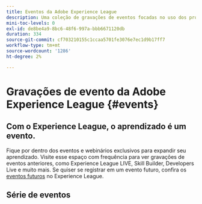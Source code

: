 ```yaml
---
title: Eventos da Adobe Experience League
description: Uma coleção de gravações de eventos focadas no uso dos produtos Enterprise da Adobe
mini-toc-levels: 0
exl-id: de8be4a9-8bc6-48f6-997a-bbb6671120db
duration: 334
source-git-commit: cf703210155c1ccaa5701fe3076e7ec1d9b17ff7
workflow-type: tm+mt
source-wordcount: '1286'
ht-degree: 2%

---
```


# Gravações de evento da Adobe Experience League {#events}

## Com o Experience League, o aprendizado é um evento.

Fique por dentro dos eventos e webinários exclusivos para expandir seu aprendizado. Visite esse espaço com frequência para ver gravações de eventos anteriores, como Experience League LIVE, Skill Builder, Developers Live e muito mais. Se quiser se registrar em um evento futuro, confira os [eventos futuros](https://%65xperienceleague.adobe.com/events/?lang=en) no Experience League.

## Série de eventos

<!-- CARDS

* https://experienceleague.adobe.com/docs/events/workfront-recordings/overview.html?lang=pt-BR
  {title = Adobe Workfront}  
  {description = A library of recorded Workfront events where experts and peers share thoughts on how to use Workfront.}
  {image = https://cdn.experienceleague.adobe.com/thumb/exl-event-workfront.png?lang=pt-BR}
  {cta  = View recordings}
* https://experienceleague.adobe.com/docs/events/acrobat-sign-webinars/overview.html?lang=pt-BR
  {title = Acrobat Sign Webinars}
  {description = Learn from Adobe experts how to master new e-signature workflows in Acrobat Sign.}
  {image = https://cdn.experienceleague.adobe.com/thumb/exl-event-acrobat-sign-webinars.png?lang=pt-BR}
  {cta  = View recordings}
* https://experienceleague.adobe.com/docs/events/adobe-campaign-insider-recordings/overview.html?lang=pt-BR
  {title = Adobe Campaign Insider Series}
  {description = Tips &amp; tricks and inspiration for Adobe Campaign customers to help evolve cross-channel marketing strategies, elevate team marketing practitioner skills, and help organizations launch more advanced cross-channel marketing strategies.}
  {image = https://cdn.experienceleague.adobe.com/thumb/exl-event-adobe-campaign-insider-series.png?lang=pt-BR}
  {cta  = View recordings}
* https://experienceleague.adobe.com/docs/events/adobe-content-management-forum-recordings/overview.html?lang=pt-BR
  {title = Adobe Content Management Forum}
  {description = Learn from Adobe experts as they discuss the current and future state of content management strategy, deliverables, challenges, and technical requirements.}
  {image = https://cdn.experienceleague.adobe.com/thumb/exl-event-adobe-content-management-forum.png?lang=pt-BR}
  {cta  = View recordings}
* https://experienceleague.adobe.com/docs/events/adobe-commerce-product-update-recordings/overview.html?lang=pt-BR
  {title = Adobe Commerce Product Updates}
  {description = The latest product innovations in Adobe Commerce, presented by the Adobe Commerce product team.}
  {image = https://cdn.experienceleague.adobe.com/thumb/exl-event-adobe-commerce-product-updates.png?lang=pt-BR}
  {cta  = View recordings}
* https://experienceleague.adobe.com/docs/events/adobe-developers-live-recordings/overview.html?lang=pt-BR
  {title = Adobe Developers Live}
  {description = Adobe Developers Live brings together Adobe developers and experience builders with diverse backgrounds and a singular purpose - to create incredible end-to-end experiences.}
  {image = https://cdn.experienceleague.adobe.com/thumb/exl-event-adobe-developers-live.png?lang=pt-BR}
  {cta  = View recordings}
* https://experienceleague.adobe.com/docs/events/aem-champion-office-hours/overview.html?lang=pt-BR
  {title = AEM Champion Office Hours}
  {description = If you are interested in advancing your knowledge and use of Adobe Experience Manager, interacting with Experience Manager thought leaders, and earning exclusive swag - then join the AEM Champion Office Hours User Group today!}
  {image = https://cdn.experienceleague.adobe.com/thumb/exl-event-aem-champions.png?lang=pt-BR}
  {cta  = View recordings}
* https://experienceleague.adobe.com/docs/events/apac-commerce-recordings/overview.html?lang=pt-BR
  {title = APAC Adobe Commerce Webinars}
  {description = The APAC Commerce Webinar Series is a monthly cadence of workshops for Adobe Commerce customers that covers a wide range of topics from best practices to product roadmap and industry trends.}
  {image = https://cdn.experienceleague.adobe.com/thumb/exl-event-apac-commerce-series.png?lang=pt-BR}
  {cta  = View recordings}
* https://experienceleague.adobe.com/docs/events/adobe-customer-success-webinar-recordings/overview.html?lang=pt-BR
  {title = Adobe Customer Success Webinars}
  {description = Adobe Customer Success-led webinars designed to empower you in optimizing your investment in Adobe's Experience Cloud. Gain valuable insights to maximize the value and increase the adoption of Adobe solutions.}
  {image = https://cdn.experienceleague.adobe.com/thumb/exl-event-customer-success-webinars.png?lang=pt-BR}
  {cta  = View recordings}
* https://experienceleague.adobe.com/docs/events/behind-the-brew-recordings/overview.html?lang=pt-BR
  {title = Behind the Brew}
  {description = Behind the Brew, the companion series to Commerce & Coffee, is tailored for technically inclined customers seeking to master back-end best practices, integrations, and advanced functionalities to enhance their eCommerce experiences.}
  {image = https://cdn.experienceleague.adobe.com/thumb/exl-event-behind-the-brew.png?lang=pt-BR}
  {cta  = View recordings}
* https://experienceleague.adobe.com/docs/events/commerce-and-coffee-recordings/overview.html?lang=pt-BR
  {title = Commerce and Coffee}
  {description = The Commerce & Coffee series is for existing Adobe Commerce customers of all skill levels and features Sr. Commerce Strategy Consultant, Corey Gelato. The series focuses on Commerce strategies and tactics, supported by statistics reflective of the event topic.}
  {image = https://cdn.experienceleague.adobe.com/thumb/exl-event-commerce-and-coffee.png?lang=pt-BR}
  {cta  = View recordings}
* https://experienceleague.adobe.com/docs/events/customer-data-management-voices-recordings/overview.html?lang=pt-BR
  {title = Customer Data Management Voices}
  {description = Your destination as a customer data management technical and marketing practice leader and specialist. A one stop shop to hear from your peers, get inspired and learn about developments in martech.}
  {image = https://cdn.experienceleague.adobe.com/thumb/exl-event-customer-data-management-voices.png?lang=pt-BR}
  {cta  = View recordings}
* https://experienceleague.adobe.com/docs/events/data-drip-recordings/overview.html?lang=pt-BR
  {title = Data Drip}
  {description = Join Adobe experts in the Data Drip series to explore the latest features and best practices in Adobe Analytics & Target, with live demonstrations ensuring customers maximize product potential and stay competitive.}
  {image = https://cdn.experienceleague.adobe.com/thumb/exl-event-data-drip.png?lang=pt-BR}
  {cta  = View recordings}
* https://experienceleague.adobe.com/docs/events/deep-dives-recordings/overview.html?lang=pt-BR 
  {title = Deep Dives}
  {description = Deep Dive on-demand events recordings help you gain a better understanding how to use Adobe Marketo to support your business.}
  {image = https://cdn.experienceleague.adobe.com/thumb/exl-event-deep-dives.png?lang=pt-BR}
  {cta  = View recordings}
* https://experienceleague.adobe.com/docs/events/experience-league-live-recordings/overview.html?lang=pt-BR
  {title = Experience League LIVE}
  {description = Experience League LIVE is a live streaming show produced by the Experience League team. It's a chance to connect with Adobe product experts and learn actionable tips, tricks, and strategies you can apply with the Adobe Experience Cloud applications.}
  {image = https://cdn.experienceleague.adobe.com/thumb/exl-event-experience-league-live.png?lang=pt-BR}
  {cta  = View recordings}
* https://experienceleague.adobe.com/docs/events/experience-manager-gems-recordings/overview.html?lang=pt-BR
  {title = Experience Manager GEMS}
  {description = Technical Adobe Experience Manager deep dives delivered by Adobe experts. This series is a compliment of the product documentation and of all other technical channels regarding Adobe Experience Manager, allowing developers to get in touch and go deep on a specific topic.}
  {image = https://cdn.experienceleague.adobe.com/thumb/exl-event-aem-gems.png?lang=pt-BR}
  {cta  = View recordings}Experience Manager GEMS>
* https://experienceleague.adobe.com/docs/events/aemcs-release-update-recordings/overview.html?lang=pt-BR
  {title = Experience Manager Release Overview}
  {description = Get a quick overview of the latest features on Adobe Experience Manager as a Cloud Service. These are short, roughly 10 minutes videos delivered by the AEM product team that share highlights of the latest release.}
  {image = https://cdn.experienceleague.adobe.com/thumb/exl-event-experience-manager-release-overview.png?lang=pt-BR}
  {cta  = View recordings}
* https://experienceleague.adobe.com/docs/events/learn-from-your-peers-recordings/overview.html?lang=pt-BR
  {title = Learn from your Peers}  
  {description = Learn from Adobe experts and peers how to get the most from your Adobe solutions. With topics selected for practitioners, by practitioners, these interactive sessions share art of the possible use cases, best practices, and tips &amp; tricks.}
  {image = https://cdn.experienceleague.adobe.com/thumb/exl-event-learn-from-your-peers.png?lang=pt-BR}
  {cta  = View recordings}
* https://experienceleague.adobe.com/pt-br/docs/events/genstudio-for-performance-marketing-events/overview
  {title = GenStudio for Performance Marketing Events}  
  {description = Discover upcoming and past webinars and events designed to help you master GenStudio for Performance Marketing.}
  {image = https://cdn.experienceleague.adobe.com/thumb/exl-event-genstudio-for-performance-marketing-events.png?lang=pt-BR}
  {cta  = View recordings}
* https://experienceleague.adobe.com/docs/events/marketo-and-mochas-recordings/overview.html?lang=pt-BR
  {title = Marketo and Mochas}  
  {description = Marketo and Mochas will help you to gain a better understanding how to use Adobe Marketo to support your business.}
  {image = https://cdn.experienceleague.adobe.com/thumb/exl-event-marketo-and-mochas.png?lang=pt-BR}
  {cta  = View recordings}
* https://experienceleague.adobe.com/docs/events/espressos-and-experience-manager-recordings/overview.html?lang=pt-BR
  {title = Espressos and Experience Manager}  
  {description = The Espressos & Experience Manager series, featuring Adobe experts, offers AEM (Sites & Assets) customers of all skill levels insights into common use cases, best practices, live demonstrations, and concludes with a Q&A session.}
  {image = https://cdn.experienceleague.adobe.com/thumb/exl-event-espressos-and-experience-manager.png?lang=pt-BR}
  {cta  = View recordings}
* https://experienceleague.adobe.com/docs/events/tech-sessions/overview.html?lang=pt-BR
  {title = Experience Cloud Tech Sessions}  
  {description = Unlock Adobe Experience Cloud with Adobe expert-led Tech Sessions, available live and on-demand for seamless learning.}
  {image = https://cdn.experienceleague.adobe.com/thumb/exl-event-experience-cloud-tech-sessions.png?lang=pt-BR}
  {cta  = View recordings}
* https://experienceleague.adobe.com/docs/events/commerce-intelligence-webinar-recordings/overview.html?lang=pt-BR
  {title = Adobe Commerce Intelligence}  
  {description = The Adobe Commerce Intelligence (aka MBI) webinar series is a periodic event for Adobe Commerce Intelligence customers. The webinars cover a wide range of topics and best practices for using Adobe Commerce Intelligence to its fullest potential.}
  {image = https://cdn.experienceleague.adobe.com/thumb/exl-event-adobe-commerce-intelligence-webinars.png?lang=pt-BR}
  {cta  = View recordings}
* https://experienceleague.adobe.com/docs/events/skill-builder-recordings/overview.html?lang=pt-BR
  {title = Skill Builder}  
  {description = Skill Builder is a webinar series designed to build your knowledge base and maximize your investment in Adobe Experience Cloud.}
  {image = https://cdn.experienceleague.adobe.com/thumb/exl-event-skill-builders.png?lang=pt-BR}
  {cta  = View recordings}
* https://experienceleague.adobe.com/docs/events/the-skill-exchange-recordings/overview.html?lang=pt-BR
  {title = Skill Exchange}  
  {description = Experience Makers The Skill Exchange is a global series of virtual customer learning events, focusing on diving deeper into Adobe Experience Cloud solutions. This program provides opportunity to learn from Adobe product experts and expert peers through sharing of best practices and tips &amp; tricks.}
  {image = https://cdn.experienceleague.adobe.com/thumb/exl-event-skill-exchange.png?lang=pt-BR}
  {cta  = View recordings}
* https://experienceleague.adobe.com/docs/events/wake-up-with-workfront-recordings/overview.html?lang=pt-BR
  {title = Wake up with Workfront}  
  {description = The Wake Up with Workfront series showcases project management and workflow best practices for all skill levels, featuring actionable strategies, live demonstrations of Workfront's key features, and a concluding Q&A session.}
  {image = https://cdn.experienceleague.adobe.com/thumb/exl-event-wake-up-with-workfront.png?lang=pt-BR}
  {cta  = View recordings}

-->
<!-- START CARDS HTML - DO NOT MODIFY BY HAND -->
<div class="columns">
    <div class="column is-half-tablet is-half-desktop is-one-third-widescreen" aria-label="Acrobat Sign Webinars">
        <div class="card" style="height: 100%; display: flex; flex-direction: column; height: 100%;">
            <div class="card-image">
                <figure class="image x-is-16by9">
                    <a href="https://experienceleague.adobe.com/docs/events/acrobat-sign-webinars/overview.html?lang=pt-BR" title="Webinários do Acrobat Sign" target="_blank" rel="referrer">
                        <img class="is-bordered-r-small" src="https://cdn.experienceleague.adobe.com/thumb/exl-event-acrobat-sign-webinars.png?lang=pt-BR" alt="Webinários do Acrobat Sign"
                             style="width: 100%; aspect-ratio: 16 / 9; object-fit: cover; overflow: hidden; display: block; margin: auto;">
                    </a>
                </figure>
            </div>
            <div class="card-content is-padded-small" style="display: flex; flex-direction: column; flex-grow: 1; justify-content: space-between;">
                <div class="top-card-content">
                    <p class="headline is-size-6 has-text-weight-bold">
                        <a href="https://experienceleague.adobe.com/docs/events/acrobat-sign-webinars/overview.html?lang=pt-BR" target="_blank" rel="referrer" title="Webinários do Acrobat Sign">Webinars do Acrobat Sign</a>
                    </p>
                    <p class="is-size-6">Aprenda com especialistas da Adobe como dominar novos fluxos de trabalho de assinatura eletrônica no Acrobat Sign.</p>
                </div>
                <a href="https://experienceleague.adobe.com/docs/events/acrobat-sign-webinars/overview.html?lang=pt-BR" target="_blank" rel="referrer" class="spectrum-Button spectrum-Button--outline spectrum-Button--primary spectrum-Button--sizeM" style="align-self: flex-start; margin-top: 1rem;">
                    <span class="spectrum-Button-label has-no-wrap has-text-weight-bold">Exibir gravações</span>
                </a>
            </div>
        </div>
    </div>
    <div class="column is-half-tablet is-half-desktop is-one-third-widescreen" aria-label="Adobe Campaign Insider Series">
        <div class="card" style="height: 100%; display: flex; flex-direction: column; height: 100%;">
            <div class="card-image">
                <figure class="image x-is-16by9">
                    <a href="https://experienceleague.adobe.com/docs/events/adobe-campaign-insider-recordings/overview.html?lang=pt-BR" title="Série Adobe Campaign Insider" target="_blank" rel="referrer">
                        <img class="is-bordered-r-small" src="https://cdn.experienceleague.adobe.com/thumb/exl-event-adobe-campaign-insider-series.png?lang=pt-BR" alt="Série Adobe Campaign Insider"
                             style="width: 100%; aspect-ratio: 16 / 9; object-fit: cover; overflow: hidden; display: block; margin: auto;">
                    </a>
                </figure>
            </div>
            <div class="card-content is-padded-small" style="display: flex; flex-direction: column; flex-grow: 1; justify-content: space-between;">
                <div class="top-card-content">
                    <p class="headline is-size-6 has-text-weight-bold">
                        <a href="https://experienceleague.adobe.com/docs/events/adobe-campaign-insider-recordings/overview.html?lang=pt-BR" target="_blank" rel="referrer" title="Série Adobe Campaign Insider">Série Adobe Campaign Insider</a>
                    </p>
                    <p class="is-size-6">Dicas, truques e inspiração para clientes do Adobe Campaign que ajudam a desenvolver estratégias de marketing entre canais, aumentar as habilidades do profissional de marketing da equipe e ajudar as organizações a lançar estratégias de marketing entre canais mais avançadas.</p>
                </div>
                <a href="https://experienceleague.adobe.com/docs/events/adobe-campaign-insider-recordings/overview.html?lang=pt-BR" target="_blank" rel="referrer" class="spectrum-Button spectrum-Button--outline spectrum-Button--primary spectrum-Button--sizeM" style="align-self: flex-start; margin-top: 1rem;">
                    <span class="spectrum-Button-label has-no-wrap has-text-weight-bold">Exibir gravações</span>
                </a>
            </div>
        </div>
    </div>
    <div class="column is-half-tablet is-half-desktop is-one-third-widescreen" aria-label="Adobe Content Management Forum">
        <div class="card" style="height: 100%; display: flex; flex-direction: column; height: 100%;">
            <div class="card-image">
                <figure class="image x-is-16by9">
                    <a href="https://experienceleague.adobe.com/docs/events/adobe-content-management-forum-recordings/overview.html?lang=pt-BR" title="Fórum de gerenciamento de conteúdo Adobe" target="_blank" rel="referrer">
                        <img class="is-bordered-r-small" src="https://cdn.experienceleague.adobe.com/thumb/exl-event-adobe-content-management-forum.png?lang=pt-BR" alt="Fórum de gerenciamento de conteúdo Adobe"
                             style="width: 100%; aspect-ratio: 16 / 9; object-fit: cover; overflow: hidden; display: block; margin: auto;">
                    </a>
                </figure>
            </div>
            <div class="card-content is-padded-small" style="display: flex; flex-direction: column; flex-grow: 1; justify-content: space-between;">
                <div class="top-card-content">
                    <p class="headline is-size-6 has-text-weight-bold">
                        <a href="https://experienceleague.adobe.com/docs/events/adobe-content-management-forum-recordings/overview.html?lang=pt-BR" target="_blank" rel="referrer" title="Fórum de gerenciamento de conteúdo Adobe">Fórum de gerenciamento de conteúdo do Adobe</a>
                    </p>
                    <p class="is-size-6">Aprenda com especialistas da Adobe sobre o estado atual e futuro da estratégia de gerenciamento de conteúdo, os resultados finais, os desafios e os requisitos técnicos.</p>
                </div>
                <a href="https://experienceleague.adobe.com/docs/events/adobe-content-management-forum-recordings/overview.html?lang=pt-BR" target="_blank" rel="referrer" class="spectrum-Button spectrum-Button--outline spectrum-Button--primary spectrum-Button--sizeM" style="align-self: flex-start; margin-top: 1rem;">
                    <span class="spectrum-Button-label has-no-wrap has-text-weight-bold">Exibir gravações</span>
                </a>
            </div>
        </div>
    </div>
    <div class="column is-half-tablet is-half-desktop is-one-third-widescreen" aria-label="Adobe Commerce Product Updates">
        <div class="card" style="height: 100%; display: flex; flex-direction: column; height: 100%;">
            <div class="card-image">
                <figure class="image x-is-16by9">
                    <a href="https://experienceleague.adobe.com/docs/events/adobe-commerce-product-update-recordings/overview.html?lang=pt-BR" title="Atualizações de produto do Adobe Commerce" target="_blank" rel="referrer">
                        <img class="is-bordered-r-small" src="https://cdn.experienceleague.adobe.com/thumb/exl-event-adobe-commerce-product-updates.png?lang=pt-BR" alt="Atualizações de produto do Adobe Commerce"
                             style="width: 100%; aspect-ratio: 16 / 9; object-fit: cover; overflow: hidden; display: block; margin: auto;">
                    </a>
                </figure>
            </div>
            <div class="card-content is-padded-small" style="display: flex; flex-direction: column; flex-grow: 1; justify-content: space-between;">
                <div class="top-card-content">
                    <p class="headline is-size-6 has-text-weight-bold">
                        <a href="https://experienceleague.adobe.com/docs/events/adobe-commerce-product-update-recordings/overview.html?lang=pt-BR" target="_blank" rel="referrer" title="Atualizações de produto do Adobe Commerce">Atualizações de produto do Adobe Commerce</a>
                    </p>
                    <p class="is-size-6">As mais recentes inovações de produtos no Adobe Commerce, apresentadas pela equipe de produtos da Adobe Commerce.</p>
                </div>
                <a href="https://experienceleague.adobe.com/docs/events/adobe-commerce-product-update-recordings/overview.html?lang=pt-BR" target="_blank" rel="referrer" class="spectrum-Button spectrum-Button--outline spectrum-Button--primary spectrum-Button--sizeM" style="align-self: flex-start; margin-top: 1rem;">
                    <span class="spectrum-Button-label has-no-wrap has-text-weight-bold">Exibir gravações</span>
                </a>
            </div>
        </div>
    </div>
    <div class="column is-half-tablet is-half-desktop is-one-third-widescreen" aria-label="Adobe Developers Live">
        <div class="card" style="height: 100%; display: flex; flex-direction: column; height: 100%;">
            <div class="card-image">
                <figure class="image x-is-16by9">
                    <a href="https://experienceleague.adobe.com/docs/events/adobe-developers-live-recordings/overview.html?lang=pt-BR" title="Adobe Developers Live" target="_blank" rel="referrer">
                        <img class="is-bordered-r-small" src="https://cdn.experienceleague.adobe.com/thumb/exl-event-adobe-developers-live.png?lang=pt-BR" alt="Adobe Developers Live"
                             style="width: 100%; aspect-ratio: 16 / 9; object-fit: cover; overflow: hidden; display: block; margin: auto;">
                    </a>
                </figure>
            </div>
            <div class="card-content is-padded-small" style="display: flex; flex-direction: column; flex-grow: 1; justify-content: space-between;">
                <div class="top-card-content">
                    <p class="headline is-size-6 has-text-weight-bold">
                        <a href="https://experienceleague.adobe.com/docs/events/adobe-developers-live-recordings/overview.html?lang=pt-BR" target="_blank" rel="referrer" title="Adobe Developers Live">Adobe Developers Live</a>
                    </p>
                    <p class="is-size-6">O Adobe Developers Live reúne desenvolvedores do Adobe e construtores de experiências com bagagens diferentes e um propósito singular: criar experiências completas e incríveis.</p>
                </div>
                <a href="https://experienceleague.adobe.com/docs/events/adobe-developers-live-recordings/overview.html?lang=pt-BR" target="_blank" rel="referrer" class="spectrum-Button spectrum-Button--outline spectrum-Button--primary spectrum-Button--sizeM" style="align-self: flex-start; margin-top: 1rem;">
                    <span class="spectrum-Button-label has-no-wrap has-text-weight-bold">Exibir gravações</span>
                </a>
            </div>
        </div>
    </div>
    <div class="column is-half-tablet is-half-desktop is-one-third-widescreen" aria-label="AEM Champion Office Hours">
        <div class="card" style="height: 100%; display: flex; flex-direction: column; height: 100%;">
            <div class="card-image">
                <figure class="image x-is-16by9">
                    <a href="https://experienceleague.adobe.com/docs/events/aem-champion-office-hours/overview.html?lang=pt-BR" title="Office Hours do AEM Champion" target="_blank" rel="referrer">
                        <img class="is-bordered-r-small" src="https://cdn.experienceleague.adobe.com/thumb/exl-event-aem-champions.png?lang=pt-BR" alt="Office Hours do AEM Champion"
                             style="width: 100%; aspect-ratio: 16 / 9; object-fit: cover; overflow: hidden; display: block; margin: auto;">
                    </a>
                </figure>
            </div>
            <div class="card-content is-padded-small" style="display: flex; flex-direction: column; flex-grow: 1; justify-content: space-between;">
                <div class="top-card-content">
                    <p class="headline is-size-6 has-text-weight-bold">
                        <a href="https://experienceleague.adobe.com/docs/events/aem-champion-office-hours/overview.html?lang=pt-BR" target="_blank" rel="referrer" title="Office Hours do AEM Champion">Horário comercial do AEM Champion</a>
                    </p>
                    <p class="is-size-6">Se você estiver interessado em avançar seu conhecimento e uso do Adobe Experience Manager, interagir com os líderes de pensamento da Experience Manager e ganhar swag exclusivo, junte-se ao Grupo de usuários do AEM Champion Office Hours hoje mesmo!</p>
                </div>
                <a href="https://experienceleague.adobe.com/docs/events/aem-champion-office-hours/overview.html?lang=pt-BR" target="_blank" rel="referrer" class="spectrum-Button spectrum-Button--outline spectrum-Button--primary spectrum-Button--sizeM" style="align-self: flex-start; margin-top: 1rem;">
                    <span class="spectrum-Button-label has-no-wrap has-text-weight-bold">Exibir gravações</span>
                </a>
            </div>
        </div>
    </div>
    <div class="column is-half-tablet is-half-desktop is-one-third-widescreen" aria-label="APAC Adobe Commerce Webinars">
        <div class="card" style="height: 100%; display: flex; flex-direction: column; height: 100%;">
            <div class="card-image">
                <figure class="image x-is-16by9">
                    <a href="https://experienceleague.adobe.com/docs/events/apac-commerce-recordings/overview.html?lang=pt-BR" title="Webinários do Adobe Commerce para APAC" target="_blank" rel="referrer">
                        <img class="is-bordered-r-small" src="https://cdn.experienceleague.adobe.com/thumb/exl-event-apac-commerce-series.png?lang=pt-BR" alt="Webinários do Adobe Commerce para APAC"
                             style="width: 100%; aspect-ratio: 16 / 9; object-fit: cover; overflow: hidden; display: block; margin: auto;">
                    </a>
                </figure>
            </div>
            <div class="card-content is-padded-small" style="display: flex; flex-direction: column; flex-grow: 1; justify-content: space-between;">
                <div class="top-card-content">
                    <p class="headline is-size-6 has-text-weight-bold">
                        <a href="https://experienceleague.adobe.com/docs/events/apac-commerce-recordings/overview.html?lang=pt-BR" target="_blank" rel="referrer" title="Webinários do Adobe Commerce para APAC">Webinários do APAC Adobe Commerce</a>
                    </p>
                    <p class="is-size-6">A série de webinários APAC Commerce é uma cadência mensal de workshops para clientes do Adobe Commerce que abrange uma grande variedade de tópicos, desde práticas recomendadas até roteiros de produtos e tendências do setor.</p>
                </div>
                <a href="https://experienceleague.adobe.com/docs/events/apac-commerce-recordings/overview.html?lang=pt-BR" target="_blank" rel="referrer" class="spectrum-Button spectrum-Button--outline spectrum-Button--primary spectrum-Button--sizeM" style="align-self: flex-start; margin-top: 1rem;">
                    <span class="spectrum-Button-label has-no-wrap has-text-weight-bold">Exibir gravações</span>
                </a>
            </div>
        </div>
    </div>
    <div class="column is-half-tablet is-half-desktop is-one-third-widescreen" aria-label="Adobe Customer Success Webinars">
        <div class="card" style="height: 100%; display: flex; flex-direction: column; height: 100%;">
            <div class="card-image">
                <figure class="image x-is-16by9">
                    <a href="https://experienceleague.adobe.com/docs/events/adobe-customer-success-webinar-recordings/overview.html?lang=pt-BR" title="Webinários de sucesso do cliente do Adobe" target="_blank" rel="referrer">
                        <img class="is-bordered-r-small" src="https://cdn.experienceleague.adobe.com/thumb/exl-event-customer-success-webinars.png?lang=pt-BR" alt="Webinários de sucesso do cliente do Adobe"
                             style="width: 100%; aspect-ratio: 16 / 9; object-fit: cover; overflow: hidden; display: block; margin: auto;">
                    </a>
                </figure>
            </div>
            <div class="card-content is-padded-small" style="display: flex; flex-direction: column; flex-grow: 1; justify-content: space-between;">
                <div class="top-card-content">
                    <p class="headline is-size-6 has-text-weight-bold">
                        <a href="https://experienceleague.adobe.com/docs/events/adobe-customer-success-webinar-recordings/overview.html?lang=pt-BR" target="_blank" rel="referrer" title="Webinários de sucesso do cliente do Adobe">Webinários sobre o Sucesso do Cliente Adobe</a>
                    </p>
                    <p class="is-size-6">Webinários conduzidos pelo sucesso dos clientes da Adobe, criados para capacitá-lo a otimizar seu investimento na Experience Cloud da Adobe. Obtenha insights valiosos para maximizar o valor e aumentar a adoção de soluções da Adobe.</p>
                </div>
                <a href="https://experienceleague.adobe.com/docs/events/adobe-customer-success-webinar-recordings/overview.html?lang=pt-BR" target="_blank" rel="referrer" class="spectrum-Button spectrum-Button--outline spectrum-Button--primary spectrum-Button--sizeM" style="align-self: flex-start; margin-top: 1rem;">
                    <span class="spectrum-Button-label has-no-wrap has-text-weight-bold">Exibir gravações</span>
                </a>
            </div>
        </div>
    </div>
    <div class="column is-half-tablet is-half-desktop is-one-third-widescreen" aria-label="Behind the Brew">
        <div class="card" style="height: 100%; display: flex; flex-direction: column; height: 100%;">
            <div class="card-image">
                <figure class="image x-is-16by9">
                    <a href="https://experienceleague.adobe.com/docs/events/behind-the-brew-recordings/overview.html?lang=pt-BR" title="Atrás do Brew" target="_blank" rel="referrer">
                        <img class="is-bordered-r-small" src="https://cdn.experienceleague.adobe.com/thumb/exl-event-behind-the-brew.png?lang=pt-BR" alt="Atrás do Brew"
                             style="width: 100%; aspect-ratio: 16 / 9; object-fit: cover; overflow: hidden; display: block; margin: auto;">
                    </a>
                </figure>
            </div>
            <div class="card-content is-padded-small" style="display: flex; flex-direction: column; flex-grow: 1; justify-content: space-between;">
                <div class="top-card-content">
                    <p class="headline is-size-6 has-text-weight-bold">
                        <a href="https://experienceleague.adobe.com/docs/events/behind-the-brew-recordings/overview.html?lang=pt-BR" target="_blank" rel="referrer" title="Atrás do Brew">Atrás do Brew</a>
                    </p>
                    <p class="is-size-6">Por trás do Brew, a série complementar do Commerce &amp; Coffee, é personalizada para clientes com conhecimento técnico que buscam dominar as práticas recomendadas de back-end, as integrações e as funcionalidades avançadas para aprimorar suas experiências de comércio eletrônico.</p>
                </div>
                <a href="https://experienceleague.adobe.com/docs/events/behind-the-brew-recordings/overview.html?lang=pt-BR" target="_blank" rel="referrer" class="spectrum-Button spectrum-Button--outline spectrum-Button--primary spectrum-Button--sizeM" style="align-self: flex-start; margin-top: 1rem;">
                    <span class="spectrum-Button-label has-no-wrap has-text-weight-bold">Exibir gravações</span>
                </a>
            </div>
        </div>
    </div>
    <div class="column is-half-tablet is-half-desktop is-one-third-widescreen" aria-label="Commerce and Coffee">
        <div class="card" style="height: 100%; display: flex; flex-direction: column; height: 100%;">
            <div class="card-image">
                <figure class="image x-is-16by9">
                    <a href="https://experienceleague.adobe.com/docs/events/commerce-and-coffee-recordings/overview.html?lang=pt-BR" title="Commerce e Coffee" target="_blank" rel="referrer">
                        <img class="is-bordered-r-small" src="https://cdn.experienceleague.adobe.com/thumb/exl-event-commerce-and-coffee.png?lang=pt-BR" alt="Commerce e Coffee"
                             style="width: 100%; aspect-ratio: 16 / 9; object-fit: cover; overflow: hidden; display: block; margin: auto;">
                    </a>
                </figure>
            </div>
            <div class="card-content is-padded-small" style="display: flex; flex-direction: column; flex-grow: 1; justify-content: space-between;">
                <div class="top-card-content">
                    <p class="headline is-size-6 has-text-weight-bold">
                        <a href="https://experienceleague.adobe.com/docs/events/commerce-and-coffee-recordings/overview.html?lang=pt-BR" target="_blank" rel="referrer" title="Commerce e Coffee">Commerce e Café</a>
                    </p>
                    <p class="is-size-6">A série Commerce &amp; Coffee é para clientes existentes da Adobe Commerce de todos os níveis de habilidade e recursos, Sr. Consultor de estratégia da Commerce, Corey Gelato. A série se concentra em estratégias e táticas do Commerce, apoiadas por estatísticas que refletem o tópico do evento.</p>
                </div>
                <a href="https://experienceleague.adobe.com/docs/events/commerce-and-coffee-recordings/overview.html?lang=pt-BR" target="_blank" rel="referrer" class="spectrum-Button spectrum-Button--outline spectrum-Button--primary spectrum-Button--sizeM" style="align-self: flex-start; margin-top: 1rem;">
                    <span class="spectrum-Button-label has-no-wrap has-text-weight-bold">Exibir gravações</span>
                </a>
            </div>
        </div>
    </div>
    <div class="column is-half-tablet is-half-desktop is-one-third-widescreen" aria-label="Customer Data Management Voices">
        <div class="card" style="height: 100%; display: flex; flex-direction: column; height: 100%;">
            <div class="card-image">
                <figure class="image x-is-16by9">
                    <a href="https://experienceleague.adobe.com/docs/events/customer-data-management-voices-recordings/overview.html?lang=pt-BR" title="Vozes do gerenciamento de dados do cliente" target="_blank" rel="referrer">
                        <img class="is-bordered-r-small" src="https://cdn.experienceleague.adobe.com/thumb/exl-event-customer-data-management-voices.png?lang=pt-BR" alt="Vozes do gerenciamento de dados do cliente"
                             style="width: 100%; aspect-ratio: 16 / 9; object-fit: cover; overflow: hidden; display: block; margin: auto;">
                    </a>
                </figure>
            </div>
            <div class="card-content is-padded-small" style="display: flex; flex-direction: column; flex-grow: 1; justify-content: space-between;">
                <div class="top-card-content">
                    <p class="headline is-size-6 has-text-weight-bold">
                        <a href="https://experienceleague.adobe.com/docs/events/customer-data-management-voices-recordings/overview.html?lang=pt-BR" target="_blank" rel="referrer" title="Vozes do gerenciamento de dados do cliente">Vozes do gerenciamento de dados do cliente</a>
                    </p>
                    <p class="is-size-6">Seu destino como técnico de gerenciamento de dados do cliente e líder e especialista de práticas de marketing. Um balcão único para ouvir seus colegas, inspirar-se e conhecer os desenvolvimentos na martech.</p>
                </div>
                <a href="https://experienceleague.adobe.com/docs/events/customer-data-management-voices-recordings/overview.html?lang=pt-BR" target="_blank" rel="referrer" class="spectrum-Button spectrum-Button--outline spectrum-Button--primary spectrum-Button--sizeM" style="align-self: flex-start; margin-top: 1rem;">
                    <span class="spectrum-Button-label has-no-wrap has-text-weight-bold">Exibir gravações</span>
                </a>
            </div>
        </div>
    </div>
    <div class="column is-half-tablet is-half-desktop is-one-third-widescreen" aria-label="Data Drip">
        <div class="card" style="height: 100%; display: flex; flex-direction: column; height: 100%;">
            <div class="card-image">
                <figure class="image x-is-16by9">
                    <a href="https://experienceleague.adobe.com/docs/events/data-drip-recordings/overview.html?lang=pt-BR" title="Drip de dados" target="_blank" rel="referrer">
                        <img class="is-bordered-r-small" src="https://cdn.experienceleague.adobe.com/thumb/exl-event-data-drip.png?lang=pt-BR" alt="Drip de dados"
                             style="width: 100%; aspect-ratio: 16 / 9; object-fit: cover; overflow: hidden; display: block; margin: auto;">
                    </a>
                </figure>
            </div>
            <div class="card-content is-padded-small" style="display: flex; flex-direction: column; flex-grow: 1; justify-content: space-between;">
                <div class="top-card-content">
                    <p class="headline is-size-6 has-text-weight-bold">
                        <a href="https://experienceleague.adobe.com/docs/events/data-drip-recordings/overview.html?lang=pt-BR" target="_blank" rel="referrer" title="Drip de dados">Controle de Dados</a>
                    </p>
                    <p class="is-size-6">Junte-se aos especialistas da Adobe na série Data Drip para explorar os recursos e as práticas recomendadas mais recentes do Adobe Analytics e do Target, com demonstrações em tempo real que garantem que os clientes maximizem o potencial do produto e permaneçam competitivos.</p>
                </div>
                <a href="https://experienceleague.adobe.com/docs/events/data-drip-recordings/overview.html?lang=pt-BR" target="_blank" rel="referrer" class="spectrum-Button spectrum-Button--outline spectrum-Button--primary spectrum-Button--sizeM" style="align-self: flex-start; margin-top: 1rem;">
                    <span class="spectrum-Button-label has-no-wrap has-text-weight-bold">Exibir gravações</span>
                </a>
            </div>
        </div>
    </div>
    <div class="column is-half-tablet is-half-desktop is-one-third-widescreen" aria-label="Deep Dives">
        <div class="card" style="height: 100%; display: flex; flex-direction: column; height: 100%;">
            <div class="card-image">
                <figure class="image x-is-16by9">
                    <a href="https://experienceleague.adobe.com/docs/events/deep-dives-recordings/overview.html?lang=pt-BR" title="Aprofundamento" target="_blank" rel="referrer">
                        <img class="is-bordered-r-small" src="https://cdn.experienceleague.adobe.com/thumb/exl-event-deep-dives.png?lang=pt-BR" alt="Aprofundamento"
                             style="width: 100%; aspect-ratio: 16 / 9; object-fit: cover; overflow: hidden; display: block; margin: auto;">
                    </a>
                </figure>
            </div>
            <div class="card-content is-padded-small" style="display: flex; flex-direction: column; flex-grow: 1; justify-content: space-between;">
                <div class="top-card-content">
                    <p class="headline is-size-6 has-text-weight-bold">
                        <a href="https://experienceleague.adobe.com/docs/events/deep-dives-recordings/overview.html?lang=pt-BR" target="_blank" rel="referrer" title="Aprofundamento">Aprofundamento</a>
                    </p>
                    <p class="is-size-6">As gravações de eventos sob demanda do Deep Dive ajudam você a entender melhor como usar o Adobe Marketo para apoiar sua empresa.</p>
                </div>
                <a href="https://experienceleague.adobe.com/docs/events/deep-dives-recordings/overview.html?lang=pt-BR" target="_blank" rel="referrer" class="spectrum-Button spectrum-Button--outline spectrum-Button--primary spectrum-Button--sizeM" style="align-self: flex-start; margin-top: 1rem;">
                    <span class="spectrum-Button-label has-no-wrap has-text-weight-bold">Exibir gravações</span>
                </a>
            </div>
        </div>
    </div>
    <div class="column is-half-tablet is-half-desktop is-one-third-widescreen" aria-label="Experience League LIVE">
        <div class="card" style="height: 100%; display: flex; flex-direction: column; height: 100%;">
            <div class="card-image">
                <figure class="image x-is-16by9">
                    <a href="https://experienceleague.adobe.com/docs/events/experience-league-live-recordings/overview.html?lang=pt-BR" title="Experience League LIVE " target="_blank" rel="referrer">
                        <img class="is-bordered-r-small" src="https://cdn.experienceleague.adobe.com/thumb/exl-event-experience-league-live.png?lang=pt-BR" alt="Experience League LIVE "
                             style="width: 100%; aspect-ratio: 16 / 9; object-fit: cover; overflow: hidden; display: block; margin: auto;">
                    </a>
                </figure>
            </div>
            <div class="card-content is-padded-small" style="display: flex; flex-direction: column; flex-grow: 1; justify-content: space-between;">
                <div class="top-card-content">
                    <p class="headline is-size-6 has-text-weight-bold">
                        <a href="https://experienceleague.adobe.com/docs/events/experience-league-live-recordings/overview.html?lang=pt-BR" target="_blank" rel="referrer" title="Experience League LIVE ">Experience League LIVE</a>
                    </p>
                    <p class="is-size-6">Experience League LIVE é um programa de streaming ao vivo produzido pela equipe do Experience League. É uma chance de se conectar com especialistas em produtos da Adobe e aprender dicas, truques e estratégias úteis que podem ser usados com os aplicativos da Adobe Experience Cloud.</p>
                </div>
                <a href="https://experienceleague.adobe.com/docs/events/experience-league-live-recordings/overview.html?lang=pt-BR" target="_blank" rel="referrer" class="spectrum-Button spectrum-Button--outline spectrum-Button--primary spectrum-Button--sizeM" style="align-self: flex-start; margin-top: 1rem;">
                    <span class="spectrum-Button-label has-no-wrap has-text-weight-bold">Exibir gravações</span>
                </a>
            </div>
        </div>
    </div>
    <div class="column is-half-tablet is-half-desktop is-one-third-widescreen" aria-label="Experience Manager GEMS">
        <div class="card" style="height: 100%; display: flex; flex-direction: column; height: 100%;">
            <div class="card-image">
                <figure class="image x-is-16by9">
                    <a href="https://experienceleague.adobe.com/docs/events/experience-manager-gems-recordings/overview.html?lang=pt-BR" title="EXPERIENCE MANAGER GEMS" target="_blank" rel="referrer">
                        <img class="is-bordered-r-small" src="https://cdn.experienceleague.adobe.com/thumb/exl-event-aem-gems.png?lang=pt-BR" alt="EXPERIENCE MANAGER GEMS"
                             style="width: 100%; aspect-ratio: 16 / 9; object-fit: cover; overflow: hidden; display: block; margin: auto;">
                    </a>
                </figure>
            </div>
            <div class="card-content is-padded-small" style="display: flex; flex-direction: column; flex-grow: 1; justify-content: space-between;">
                <div class="top-card-content">
                    <p class="headline is-size-6 has-text-weight-bold">
                        <a href="https://experienceleague.adobe.com/docs/events/experience-manager-gems-recordings/overview.html?lang=pt-BR" target="_blank" rel="referrer" title="EXPERIENCE MANAGER GEMS">GEMS DA Experience Manager</a>
                    </p>
                    <p class="is-size-6">Detalhes técnicos do Adobe Experience Manager fornecidos por especialistas da Adobe. Esta série é um complemento da documentação do produto e de todos os outros canais técnicos relacionados ao Adobe Experience Manager, permitindo que os desenvolvedores entrem em contato e aprofundem o assunto.</p>
                </div>
                <a href="https://experienceleague.adobe.com/docs/events/experience-manager-gems-recordings/overview.html?lang=pt-BR" target="_blank" rel="referrer" class="spectrum-Button spectrum-Button--outline spectrum-Button--primary spectrum-Button--sizeM" style="align-self: flex-start; margin-top: 1rem;">
                    <span class="spectrum-Button-label has-no-wrap has-text-weight-bold">Exibir gravações</span>
                </a>
            </div>
        </div>
    </div>
    <div class="column is-half-tablet is-half-desktop is-one-third-widescreen" aria-label="Experience Manager Release Overview">
        <div class="card" style="height: 100%; display: flex; flex-direction: column; height: 100%;">
            <div class="card-image">
                <figure class="image x-is-16by9">
                    <a href="https://experienceleague.adobe.com/docs/events/aemcs-release-update-recordings/overview.html?lang=pt-BR" title="Visão geral da versão do Experience Manager" target="_blank" rel="referrer">
                        <img class="is-bordered-r-small" src="https://cdn.experienceleague.adobe.com/thumb/exl-event-experience-manager-release-overview.png?lang=pt-BR" alt="Visão geral da versão do Experience Manager"
                             style="width: 100%; aspect-ratio: 16 / 9; object-fit: cover; overflow: hidden; display: block; margin: auto;">
                    </a>
                </figure>
            </div>
            <div class="card-content is-padded-small" style="display: flex; flex-direction: column; flex-grow: 1; justify-content: space-between;">
                <div class="top-card-content">
                    <p class="headline is-size-6 has-text-weight-bold">
                        <a href="https://experienceleague.adobe.com/docs/events/aemcs-release-update-recordings/overview.html?lang=pt-BR" target="_blank" rel="referrer" title="Visão geral da versão do Experience Manager">Visão geral da versão do Experience Manager</a>
                    </p>
                    <p class="is-size-6">Obtenha uma visão geral rápida dos recursos mais recentes no Adobe Experience Manager as a Cloud Service. São vídeos curtos, de aproximadamente 10 minutos, disponibilizados pela equipe de produtos da AEM que compartilham os destaques da versão mais recente.</p>
                </div>
                <a href="https://experienceleague.adobe.com/docs/events/aemcs-release-update-recordings/overview.html?lang=pt-BR" target="_blank" rel="referrer" class="spectrum-Button spectrum-Button--outline spectrum-Button--primary spectrum-Button--sizeM" style="align-self: flex-start; margin-top: 1rem;">
                    <span class="spectrum-Button-label has-no-wrap has-text-weight-bold">Exibir gravações</span>
                </a>
            </div>
        </div>
    </div>
    <div class="column is-half-tablet is-half-desktop is-one-third-widescreen" aria-label="Learn from your Peers">
        <div class="card" style="height: 100%; display: flex; flex-direction: column; height: 100%;">
            <div class="card-image">
                <figure class="image x-is-16by9">
                    <a href="https://experienceleague.adobe.com/docs/events/learn-from-your-peers-recordings/overview.html?lang=pt-BR" title="Aprenda com seus colegas" target="_blank" rel="referrer">
                        <img class="is-bordered-r-small" src="https://cdn.experienceleague.adobe.com/thumb/exl-event-learn-from-your-peers.png?lang=pt-BR" alt="Aprenda com seus colegas"
                             style="width: 100%; aspect-ratio: 16 / 9; object-fit: cover; overflow: hidden; display: block; margin: auto;">
                    </a>
                </figure>
            </div>
            <div class="card-content is-padded-small" style="display: flex; flex-direction: column; flex-grow: 1; justify-content: space-between;">
                <div class="top-card-content">
                    <p class="headline is-size-6 has-text-weight-bold">
                        <a href="https://experienceleague.adobe.com/docs/events/learn-from-your-peers-recordings/overview.html?lang=pt-BR" target="_blank" rel="referrer" title="Aprenda com seus colegas">Aprenda com seus colegas</a>
                    </p>
                    <p class="is-size-6">Aprenda com especialistas e colegas da Adobe como obter o máximo das soluções da Adobe. Com tópicos selecionados para profissionais, por profissionais, essas sessões interativas compartilham parte dos possíveis casos de uso, práticas recomendadas e dicas e truques.</p>
                </div>
                <a href="https://experienceleague.adobe.com/docs/events/learn-from-your-peers-recordings/overview.html?lang=pt-BR" target="_blank" rel="referrer" class="spectrum-Button spectrum-Button--outline spectrum-Button--primary spectrum-Button--sizeM" style="align-self: flex-start; margin-top: 1rem;">
                    <span class="spectrum-Button-label has-no-wrap has-text-weight-bold">Exibir gravações</span>
                </a>
            </div>
        </div>
    </div>
    <div class="column is-half-tablet is-half-desktop is-one-third-widescreen" aria-label="GenStudio for Performance Marketing Events">
        <div class="card" style="height: 100%; display: flex; flex-direction: column; height: 100%;">
            <div class="card-image">
                <figure class="image x-is-16by9">
                    <a href="https://experienceleague.adobe.com/pt-br/docs/events/genstudio-for-performance-marketing-events/overview" title="Eventos da GenStudio for Performance Marketing" target="_blank" rel="referrer">
                        <img class="is-bordered-r-small" src="https://cdn.experienceleague.adobe.com/thumb/exl-event-genstudio-for-performance-marketing-events.png?lang=pt-BR" alt="Eventos da GenStudio for Performance Marketing"
                             style="width: 100%; aspect-ratio: 16 / 9; object-fit: cover; overflow: hidden; display: block; margin: auto;">
                    </a>
                </figure>
            </div>
            <div class="card-content is-padded-small" style="display: flex; flex-direction: column; flex-grow: 1; justify-content: space-between;">
                <div class="top-card-content">
                    <p class="headline is-size-6 has-text-weight-bold">
                        <a href="https://experienceleague.adobe.com/pt-br/docs/events/genstudio-for-performance-marketing-events/overview" target="_blank" rel="referrer" title="Eventos da GenStudio for Performance Marketing">Eventos do GenStudio for Performance Marketing</a>
                    </p>
                    <p class="is-size-6">Descubra webinars e eventos futuros e antigos projetados para ajudá-lo a dominar o GenStudio for Performance Marketing.</p>
                </div>
                <a href="https://experienceleague.adobe.com/pt-br/docs/events/genstudio-for-performance-marketing-events/overview" target="_blank" rel="referrer" class="spectrum-Button spectrum-Button--outline spectrum-Button--primary spectrum-Button--sizeM" style="align-self: flex-start; margin-top: 1rem;">
                    <span class="spectrum-Button-label has-no-wrap has-text-weight-bold">Exibir gravações</span>
                </a>
            </div>
        </div>
    </div>
    <div class="column is-half-tablet is-half-desktop is-one-third-widescreen" aria-label="Marketo and Mochas">
        <div class="card" style="height: 100%; display: flex; flex-direction: column; height: 100%;">
            <div class="card-image">
                <figure class="image x-is-16by9">
                    <a href="https://experienceleague.adobe.com/docs/events/marketo-and-mochas-recordings/overview.html?lang=pt-BR" title="Marketo e Mochas" target="_blank" rel="referrer">
                        <img class="is-bordered-r-small" src="https://cdn.experienceleague.adobe.com/thumb/exl-event-marketo-and-mochas.png?lang=pt-BR" alt="Marketo e Mochas"
                             style="width: 100%; aspect-ratio: 16 / 9; object-fit: cover; overflow: hidden; display: block; margin: auto;">
                    </a>
                </figure>
            </div>
            <div class="card-content is-padded-small" style="display: flex; flex-direction: column; flex-grow: 1; justify-content: space-between;">
                <div class="top-card-content">
                    <p class="headline is-size-6 has-text-weight-bold">
                        <a href="https://experienceleague.adobe.com/docs/events/marketo-and-mochas-recordings/overview.html?lang=pt-BR" target="_blank" rel="referrer" title="Marketo e Mochas">Marketo e Mochas</a>
                    </p>
                    <p class="is-size-6">O Marketo e o Mochas ajudarão você a entender melhor como usar o Adobe Marketo para dar suporte à sua empresa.</p>
                </div>
                <a href="https://experienceleague.adobe.com/docs/events/marketo-and-mochas-recordings/overview.html?lang=pt-BR" target="_blank" rel="referrer" class="spectrum-Button spectrum-Button--outline spectrum-Button--primary spectrum-Button--sizeM" style="align-self: flex-start; margin-top: 1rem;">
                    <span class="spectrum-Button-label has-no-wrap has-text-weight-bold">Exibir gravações</span>
                </a>
            </div>
        </div>
    </div>
    <div class="column is-half-tablet is-half-desktop is-one-third-widescreen" aria-label="Espressos and Experience Manager">
        <div class="card" style="height: 100%; display: flex; flex-direction: column; height: 100%;">
            <div class="card-image">
                <figure class="image x-is-16by9">
                    <a href="https://experienceleague.adobe.com/docs/events/espressos-and-experience-manager-recordings/overview.html?lang=pt-BR" title="Expressos e Experience Manager" target="_blank" rel="referrer">
                        <img class="is-bordered-r-small" src="https://cdn.experienceleague.adobe.com/thumb/exl-event-espressos-and-experience-manager.png?lang=pt-BR" alt="Expressos e Experience Manager"
                             style="width: 100%; aspect-ratio: 16 / 9; object-fit: cover; overflow: hidden; display: block; margin: auto;">
                    </a>
                </figure>
            </div>
            <div class="card-content is-padded-small" style="display: flex; flex-direction: column; flex-grow: 1; justify-content: space-between;">
                <div class="top-card-content">
                    <p class="headline is-size-6 has-text-weight-bold">
                        <a href="https://experienceleague.adobe.com/docs/events/espressos-and-experience-manager-recordings/overview.html?lang=pt-BR" target="_blank" rel="referrer" title="Expressos e Experience Manager">Espressos e Experience Manager</a>
                    </p>
                    <p class="is-size-6">A série Espressos &amp; Experience Manager, com especialistas da Adobe, oferece aos clientes da AEM (Sites &amp; Assets) insights de todos os níveis de habilidade sobre casos de uso comuns, práticas recomendadas, demonstrações em tempo real e conclui com uma sessão de perguntas e respostas.</p>
                </div>
                <a href="https://experienceleague.adobe.com/docs/events/espressos-and-experience-manager-recordings/overview.html?lang=pt-BR" target="_blank" rel="referrer" class="spectrum-Button spectrum-Button--outline spectrum-Button--primary spectrum-Button--sizeM" style="align-self: flex-start; margin-top: 1rem;">
                    <span class="spectrum-Button-label has-no-wrap has-text-weight-bold">Exibir gravações</span>
                </a>
            </div>
        </div>
    </div>
    <div class="column is-half-tablet is-half-desktop is-one-third-widescreen" aria-label="Experience Cloud Tech Sessions">
        <div class="card" style="height: 100%; display: flex; flex-direction: column; height: 100%;">
            <div class="card-image">
                <figure class="image x-is-16by9">
                    <a href="https://experienceleague.adobe.com/docs/events/tech-sessions/overview.html?lang=pt-BR" title="Sessões técnicas do Experience Cloud" target="_blank" rel="referrer">
                        <img class="is-bordered-r-small" src="https://cdn.experienceleague.adobe.com/thumb/exl-event-experience-cloud-tech-sessions.png?lang=pt-BR" alt="Sessões técnicas do Experience Cloud"
                             style="width: 100%; aspect-ratio: 16 / 9; object-fit: cover; overflow: hidden; display: block; margin: auto;">
                    </a>
                </figure>
            </div>
            <div class="card-content is-padded-small" style="display: flex; flex-direction: column; flex-grow: 1; justify-content: space-between;">
                <div class="top-card-content">
                    <p class="headline is-size-6 has-text-weight-bold">
                        <a href="https://experienceleague.adobe.com/docs/events/tech-sessions/overview.html?lang=pt-BR" target="_blank" rel="referrer" title="Sessões técnicas do Experience Cloud">Sessões técnicas da Experience Cloud</a>
                    </p>
                    <p class="is-size-6">Desbloqueie o Adobe Experience Cloud com Sessões técnicas conduzidas por especialistas da Adobe, disponíveis ao vivo e sob demanda para aprendizado contínuo.</p>
                </div>
                <a href="https://experienceleague.adobe.com/docs/events/tech-sessions/overview.html?lang=pt-BR" target="_blank" rel="referrer" class="spectrum-Button spectrum-Button--outline spectrum-Button--primary spectrum-Button--sizeM" style="align-self: flex-start; margin-top: 1rem;">
                    <span class="spectrum-Button-label has-no-wrap has-text-weight-bold">Exibir gravações</span>
                </a>
            </div>
        </div>
    </div>
    <div class="column is-half-tablet is-half-desktop is-one-third-widescreen" aria-label="Adobe Commerce Intelligence">
        <div class="card" style="height: 100%; display: flex; flex-direction: column; height: 100%;">
            <div class="card-image">
                <figure class="image x-is-16by9">
                    <a href="https://experienceleague.adobe.com/docs/events/commerce-intelligence-webinar-recordings/overview.html?lang=pt-BR" title="Adobe Commerce Intelligence" target="_blank" rel="referrer">
                        <img class="is-bordered-r-small" src="https://cdn.experienceleague.adobe.com/thumb/exl-event-adobe-commerce-intelligence-webinars.png?lang=pt-BR" alt="Adobe Commerce Intelligence"
                             style="width: 100%; aspect-ratio: 16 / 9; object-fit: cover; overflow: hidden; display: block; margin: auto;">
                    </a>
                </figure>
            </div>
            <div class="card-content is-padded-small" style="display: flex; flex-direction: column; flex-grow: 1; justify-content: space-between;">
                <div class="top-card-content">
                    <p class="headline is-size-6 has-text-weight-bold">
                        <a href="https://experienceleague.adobe.com/docs/events/commerce-intelligence-webinar-recordings/overview.html?lang=pt-BR" target="_blank" rel="referrer" title="Adobe Commerce Intelligence">Adobe Commerce Intelligence</a>
                    </p>
                    <p class="is-size-6">A série de webinários Adobe Commerce Intelligence (também conhecida como MBI) é um evento periódico para clientes do Adobe Commerce Intelligence. Os webinários abrangem uma grande variedade de tópicos e práticas recomendadas para usar o Adobe Commerce Intelligence ao máximo.</p>
                </div>
                <a href="https://experienceleague.adobe.com/docs/events/commerce-intelligence-webinar-recordings/overview.html?lang=pt-BR" target="_blank" rel="referrer" class="spectrum-Button spectrum-Button--outline spectrum-Button--primary spectrum-Button--sizeM" style="align-self: flex-start; margin-top: 1rem;">
                    <span class="spectrum-Button-label has-no-wrap has-text-weight-bold">Exibir gravações</span>
                </a>
            </div>
        </div>
    </div>
    <div class="column is-half-tablet is-half-desktop is-one-third-widescreen" aria-label="Skill Builder">
        <div class="card" style="height: 100%; display: flex; flex-direction: column; height: 100%;">
            <div class="card-image">
                <figure class="image x-is-16by9">
                    <a href="https://experienceleague.adobe.com/docs/events/skill-builder-recordings/overview.html?lang=pt-BR" title="Skill Builder" target="_blank" rel="referrer">
                        <img class="is-bordered-r-small" src="https://cdn.experienceleague.adobe.com/thumb/exl-event-skill-builders.png?lang=pt-BR" alt="Skill Builder"
                             style="width: 100%; aspect-ratio: 16 / 9; object-fit: cover; overflow: hidden; display: block; margin: auto;">
                    </a>
                </figure>
            </div>
            <div class="card-content is-padded-small" style="display: flex; flex-direction: column; flex-grow: 1; justify-content: space-between;">
                <div class="top-card-content">
                    <p class="headline is-size-6 has-text-weight-bold">
                        <a href="https://experienceleague.adobe.com/docs/events/skill-builder-recordings/overview.html?lang=pt-BR" target="_blank" rel="referrer" title="Skill Builder">Construtor de habilidades</a>
                    </p>
                    <p class="is-size-6">O Skill Builder é uma série de webinários projetada para criar sua base de conhecimento e maximizar seu investimento no Adobe Experience Cloud.</p>
                </div>
                <a href="https://experienceleague.adobe.com/docs/events/skill-builder-recordings/overview.html?lang=pt-BR" target="_blank" rel="referrer" class="spectrum-Button spectrum-Button--outline spectrum-Button--primary spectrum-Button--sizeM" style="align-self: flex-start; margin-top: 1rem;">
                    <span class="spectrum-Button-label has-no-wrap has-text-weight-bold">Exibir gravações</span>
                </a>
            </div>
        </div>
    </div>
    <div class="column is-half-tablet is-half-desktop is-one-third-widescreen" aria-label="Skill Exchange">
        <div class="card" style="height: 100%; display: flex; flex-direction: column; height: 100%;">
            <div class="card-image">
                <figure class="image x-is-16by9">
                    <a href="https://experienceleague.adobe.com/docs/events/the-skill-exchange-recordings/overview.html?lang=pt-BR" title="Skill Exchange" target="_blank" rel="referrer">
                        <img class="is-bordered-r-small" src="https://cdn.experienceleague.adobe.com/thumb/exl-event-skill-exchange.png?lang=pt-BR" alt="Skill Exchange"
                             style="width: 100%; aspect-ratio: 16 / 9; object-fit: cover; overflow: hidden; display: block; margin: auto;">
                    </a>
                </figure>
            </div>
            <div class="card-content is-padded-small" style="display: flex; flex-direction: column; flex-grow: 1; justify-content: space-between;">
                <div class="top-card-content">
                    <p class="headline is-size-6 has-text-weight-bold">
                        <a href="https://experienceleague.adobe.com/docs/events/the-skill-exchange-recordings/overview.html?lang=pt-BR" target="_blank" rel="referrer" title="Skill Exchange">Skill Exchange</a>
                    </p>
                    <p class="is-size-6">Criadores de experiências O Skill Exchange é uma série global de eventos virtuais de aprendizado para clientes, com o objetivo de aprofundar as soluções da Adobe Experience Cloud. Este programa oferece a oportunidade de aprender com especialistas em produtos da Adobe e colegas especialistas através do compartilhamento de práticas recomendadas e dicas e truques.</p>
                </div>
                <a href="https://experienceleague.adobe.com/docs/events/the-skill-exchange-recordings/overview.html?lang=pt-BR" target="_blank" rel="referrer" class="spectrum-Button spectrum-Button--outline spectrum-Button--primary spectrum-Button--sizeM" style="align-self: flex-start; margin-top: 1rem;">
                    <span class="spectrum-Button-label has-no-wrap has-text-weight-bold">Exibir gravações</span>
                </a>
            </div>
        </div>
    </div>
    <div class="column is-half-tablet is-half-desktop is-one-third-widescreen" aria-label="Wake up with Workfront">
        <div class="card" style="height: 100%; display: flex; flex-direction: column; height: 100%;">
            <div class="card-image">
                <figure class="image x-is-16by9">
                    <a href="https://experienceleague.adobe.com/docs/events/wake-up-with-workfront-recordings/overview.html?lang=pt-BR" title="Ativar com o Workfront" target="_blank" rel="referrer">
                        <img class="is-bordered-r-small" src="https://cdn.experienceleague.adobe.com/thumb/exl-event-wake-up-with-workfront.png?lang=pt-BR" alt="Ativar com o Workfront"
                             style="width: 100%; aspect-ratio: 16 / 9; object-fit: cover; overflow: hidden; display: block; margin: auto;">
                    </a>
                </figure>
            </div>
            <div class="card-content is-padded-small" style="display: flex; flex-direction: column; flex-grow: 1; justify-content: space-between;">
                <div class="top-card-content">
                    <p class="headline is-size-6 has-text-weight-bold">
                        <a href="https://experienceleague.adobe.com/docs/events/wake-up-with-workfront-recordings/overview.html?lang=pt-BR" target="_blank" rel="referrer" title="Ativar com o Workfront">Ativar com o Workfront</a>
                    </p>
                    <p class="is-size-6">A série Wake Up with Workfront apresenta práticas recomendadas de gerenciamento de projetos e fluxo de trabalho para todos os níveis de habilidade, apresentando estratégias acionáveis, demonstrações em tempo real dos principais recursos do Workfront e uma sessão de perguntas e respostas final.</p>
                </div>
                <a href="https://experienceleague.adobe.com/docs/events/wake-up-with-workfront-recordings/overview.html?lang=pt-BR" target="_blank" rel="referrer" class="spectrum-Button spectrum-Button--outline spectrum-Button--primary spectrum-Button--sizeM" style="align-self: flex-start; margin-top: 1rem;">
                    <span class="spectrum-Button-label has-no-wrap has-text-weight-bold">Exibir gravações</span>
                </a>
            </div>
        </div>
    </div>
    <div class="column is-half-tablet is-half-desktop is-one-third-widescreen" aria-label="Workfront">
        <div class="card" style="height: 100%; display: flex; flex-direction: column; height: 100%;">
            <div class="card-image">
                <figure class="image x-is-16by9">
                    <a href="https://experienceleague.adobe.com/docs/events/workfront-recordings/overview.html?lang=pt-BR" title="Workfront" target="_blank" rel="referrer">
                        <img class="is-bordered-r-small" src="https://cdn.experienceleague.adobe.com/thumb/exl-event-workfront.png?lang=pt-BR" alt="Workfront"
                             style="width: 100%; aspect-ratio: 16 / 9; object-fit: cover; overflow: hidden; display: block; margin: auto;">
                    </a>
                </figure>
            </div>
            <div class="card-content is-padded-small" style="display: flex; flex-direction: column; flex-grow: 1; justify-content: space-between;">
                <div class="top-card-content">
                    <p class="headline is-size-6 has-text-weight-bold">
                        <a href="https://experienceleague.adobe.com/docs/events/workfront-recordings/overview.html?lang=pt-BR" target="_blank" rel="referrer" title="Workfront">Workfront</a>
                    </p>
                    <p class="is-size-6">Uma biblioteca de eventos gravados do Workfront na qual especialistas e colegas compartilham ideias sobre como usar o Workfront.</p>
                </div>
                <a href="https://experienceleague.adobe.com/docs/events/workfront-recordings/overview.html?lang=pt-BR" target="_blank" rel="referrer" class="spectrum-Button spectrum-Button--outline spectrum-Button--primary spectrum-Button--sizeM" style="align-self: flex-start; margin-top: 1rem;">
                    <span class="spectrum-Button-label has-no-wrap has-text-weight-bold">Exibir gravações</span>
                </a>
            </div>
        </div>
    </div>
</div>
<!-- END CARDS HTML - DO NOT MODIFY BY HAND -->






